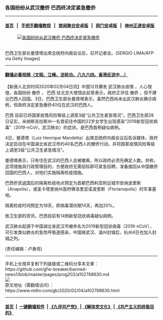 ### 各国纷纷从武汉撤侨 巴西终决定紧急撤侨
------------------------

#### [首页](https://github.com/gfw-breaker/banned-news1/blob/master/README.md) &nbsp;&nbsp;|&nbsp;&nbsp; [手把手翻墙教程](https://github.com/gfw-breaker/guides/wiki) &nbsp;&nbsp;|&nbsp;&nbsp; [禁闻聚合安卓版](https://github.com/gfw-breaker/bn-android) &nbsp;&nbsp;|&nbsp;&nbsp; [网门安卓版](https://github.com/oGate2/oGate) &nbsp;&nbsp;|&nbsp;&nbsp; [神州正道安卓版](https://github.com/SzzdOgate/update) 



<div><div class="featured_image">
 <a href="https://i.ntdtv.com/assets/uploads/2020/02/GettyImages-1198408424.jpg" target="_blank">
  <figure>
   <img alt="各国纷纷从武汉撤侨 巴西终决定紧急撤侨" src="https://i.ntdtv.com/assets/uploads/2020/02/GettyImages-1198408424-800x450.jpg"/>
  </figure><br/>
 </a>
 <span class="caption">
  巴西卫生部长曼德塔出席总统府内阁会议后，召开记者会。(SERGIO LIMA/AFP via Getty Images)
 </span>
</div>
</div><hr/>

#### [翻墙必看视频（文昭、江峰、法轮功、八九六四、香港反送中...）](http://167.172.214.107/home.html)

<div><div class="post_content" itemprop="articleBody">
 <p>
  【新唐人北京时间2020年02月04日讯】中国12月爆发
  <ok href="https://www.ntdtv.com/gb/442749.htm">
   武汉肺炎疫情
  </ok>
  ，人心惶惶，各国纷纷
  <ok href="https://www.ntdtv.com/gb/撤侨.htm">
   撤侨
  </ok>
  ，
  <ok href="https://www.ntdtv.com/gb/巴西.htm">
   巴西
  </ok>
  驻北京大使馆此前曾表示，政府正评估
  <ok href="https://www.ntdtv.com/gb/撤侨.htm">
   撤侨
  </ok>
  ，但不建议巴西人回国。3日，巴西卫生部长曼德塔表示，虽然巴西尚未出武汉肺炎确诊病例，但政府决定紧急撤侨40位在武汉的巴西人。
 </p>
 <p>
  <ok href="https://www.ntdtv.com/gb/巴西.htm">
   巴西
  </ok>
  目前已将国家疫情风险等级上调至3级“公共卫生紧急情况”。巴西卫生部28日证实，米纳斯吉拉斯州一名曾前往中国的22岁女学生出现感染“2019新型冠状病毒”（2019-nCoV，武汉肺炎）的症状。是巴西首例疑似病例。
 </p>
 <p>
  4日，曼德塔（Luiz Henrique Mandetta）出席总统府内阁会议后告诉媒体，政府决定启动在中国湖北省武汉市约40名巴西人的撤侨行动，并将国家疫情风险等级上调至3级“公共卫生紧急情况”。
 </p>
 <p>
  曼德塔表示，只有住在武汉的巴西人会被撤离，所以政府必须先确定人数。并称，这项措施具行政管理目的，方便政府无需招标即可紧急招聘，准备接回从中国撤侨回国的巴西人，对他们实施隔离检疫措施。
 </p>
 <p>
  巴西侨民返国后的隔离检疫地点预定为首都巴西利亚附近城市安纳波里斯（Anapolis），或圣卡塔里纳州首府佛洛里亚诺波里斯（Florianopolis）的军事基地。
 </p>
 <p>
  隔离检疫时间预定为18天，即病毒潜伏期14天，再加20%。
 </p>
 <p>
  依卫生部的资讯，巴西目前有14例新型冠状病毒疑似病例。
 </p>
 <p>
  武汉肺炎起源于中国湖北省武汉市被命名为2019新型冠状病毒（2019-nCoV），可引发类似肺炎的急性呼吸道感染，中国继武汉、温州封城后，杭州4日也加入封城之列。
 </p>
 <p>
  (责任编辑：卢勇信)
 </p>
 <div class="single_ad">
 </div>
</div>
</div>
<hr/>
手机上长按并复制下列链接或二维码分享本文章：<br/>
https://github.com/gfw-breaker/banned-news1/blob/master/pages/prog202/a102768630.md <br/>
<a href='https://github.com/gfw-breaker/banned-news1/blob/master/pages/prog202/a102768630.md'><img src='https://github.com/gfw-breaker/banned-news1/blob/master/pages/prog202/a102768630.md.png'/></a> <br/>
原文地址（需翻墙访问）：https://www.ntdtv.com/gb/2020/02/04/a102768630.html


------------------------
#### [首页](https://github.com/gfw-breaker/banned-news1/blob/master/README.md) &nbsp;|&nbsp; [一键翻墙软件](https://github.com/gfw-breaker/nogfw/blob/master/README.md) &nbsp;| [《九评共产党》](https://github.com/gfw-breaker/9ping.md/blob/master/README.md#九评之一评共产党是什么) | [《解体党文化》](https://github.com/gfw-breaker/jtdwh.md/blob/master/README.md) | [《共产主义的终极目的》](https://github.com/gfw-breaker/gczydzjmd.md/blob/master/README.md)


<img src='http://gfw-breaker.win/banned-news/pages/prog202/a102768630.md' width='0px' height='0px'/>